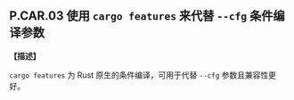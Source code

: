 ## P.CAR.03 使用 `cargo features` 来代替 `--cfg` 条件编译参数

**【描述】**

`cargo features` 为 Rust 原生的条件编译，可用于代替 `--cfg` 参数且兼容性更好。
